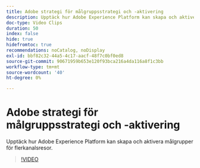 ```yaml
---
title: Adobe strategi för målgruppsstrategi och -aktivering
description: Upptäck hur Adobe Experience Platform kan skapa och aktivera målgrupper för flerkanalsresor.
doc-type: Video Clips
duration: 50
index: false
hide: true
hidefromtoc: true
recommendations: noCatalog, noDisplay
exl-id: bbf82c32-44a5-4c17-aacf-48f7c0bf0ed8
source-git-commit: 90671959b653e120f93bca216a4da116a8f1c3bb
workflow-type: tm+mt
source-wordcount: '40'
ht-degree: 0%

---
```


# Adobe strategi för målgruppsstrategi och -aktivering

Upptäck hur Adobe Experience Platform kan skapa och aktivera målgrupper för flerkanalsresor.

<!-- 62_S655_3442541_49_adobes-approach-to-audience-strategy-and-activation -->
>[!VIDEO](https://video.tv.adobe.com/v/3459621/?learn=on&enablevpops=true&captions=swe)
